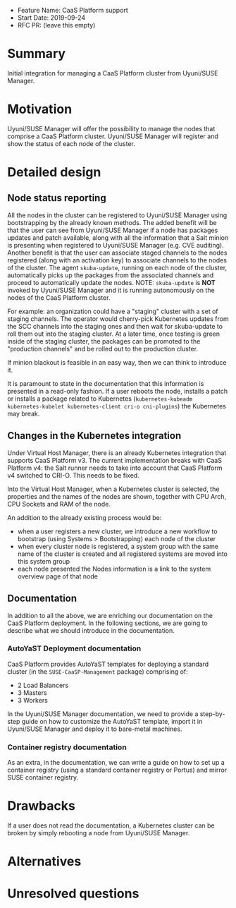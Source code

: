 - Feature Name: CaaS Platform support
- Start Date: 2019-09-24
- RFC PR: (leave this empty)

# Summary
[summary]: #summary

Initial integration for managing a CaaS Platform cluster from Uyuni/SUSE Manager.

# Motivation
[motivation]: #motivation

Uyuni/SUSE Manager will offer the possibility to manage the nodes that comprise a CaaS Platform cluster.
Uyuni/SUSE Manager will register and show the status of each node of the cluster.

# Detailed design
[design]: #detailed-design

## Node status reporting

All the nodes in the cluster can be registered to Uyuni/SUSE Manager using bootstrapping by the already known methods.
The added benefit will be that the user can see from Uyuni/SUSE Manager if a node has packages updates and patch available, along with all the information that a Salt minion is presenting when registered to Uyuni/SUSE Manager (e.g. CVE auditing).
Another benefit is that the user can associate staged channels to the nodes registered (along with an activation key) to associate channels to the nodes of the cluster.
The agent `skuba-update`, running on each node of the cluster, automatically picks up the packages from the associated channels and proceed to automatically update the nodes.
NOTE: `skuba-update` is **NOT** invoked by Uyuni/SUSE Manager and it is running autonomously on the nodes of the CaaS Platform cluster.

For example: an organization could have a "staging" cluster with a set of staging channels. The operator would cherry-pick Kubernetes updates from the SCC channels into the staging ones and then wait for skuba-update to roll them out into the staging cluster. At a later time, once testing is green inside of the staging cluster, the packages can be promoted to the "production channels" and be rolled out to the production cluster.

If minion blackout is feasible in an easy way, then we can think to introduce it.

It is paramount to state in the documentation that this information is presented in a read-only fashion.
If a user reboots the node, installs a patch or installs a package related to Kubernetes (`kubernetes-kubeadm kubernetes-kubelet kubernetes-client cri-o cni-plugins`) the Kubernetes may break.

## Changes in the Kubernetes integration

Under Virtual Host Manager, there is an already Kubernetes integration that supports CaaS Platform v3.
The current implementation breaks with CaaS Platform v4: the Salt runner needs to take into account that CaaS Platform v4 switched to CRI-O. This needs to be fixed.

Into the Virtual Host Manager, when a Kubernetes cluster is selected, the properties and the names of the nodes are shown, together with CPU Arch, CPU Sockets and RAM of the node.

An addition to the already existing process would be:

- when a user registers a new cluster, we introduce a new workflow to bootstrap (using Systems > Bootstrapping) each node of the cluster
- when every cluster node is registered, a system group with the same name of the cluster is created and all registered systems are moved into this system group
- each node presented the Nodes information is a link to the system overview page of that node

## Documentation

In addition to all the above, we are enriching our documentation on the CaaS Platform deployment. In the following sections, we are going to describe what we should introduce in the documentation.

### AutoYaST Deployment documentation

CaaS Platform provides AutoYaST templates for deploying a standard cluster (in the `SUSE-CaaSP-Management` package) comprising of:

- 2 Load Balancers
- 3 Masters
- 3 Workers

In the Uyuni/SUSE Manager documentation, we need to provide a step-by-step guide on how to customize the AutoYaST template, import it in Uyuni/SUSE Manager and deploy it to bare-metal machines.

### Container registry documentation

As an extra, in the documentation, we can write a guide on how to set up a container registry (using a standard container registry or Portus) and mirror SUSE container registry.

# Drawbacks
[drawbacks]: #drawbacks

If a user does not read the documentation, a Kubernetes cluster can be broken by simply rebooting a node from Uyuni/SUSE Manager.

# Alternatives
[alternatives]: #alternatives

# Unresolved questions
[unresolved]: #unresolved-questions
